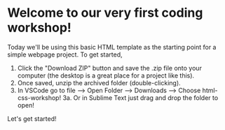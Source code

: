 # Welcome to our very first coding workshop!

Today we'll be using this basic HTML template as the starting point for a simple webpage project. To get started, 

1. Click the "Download ZIP" button and save the .zip file onto your computer (the desktop is a great place for a project like this). 
2. Once saved, unzip the archived folder (double-clicking). 
3. In VSCode go to file --> Open Folder --> Downloads --> Choose html-css-workshop!
  3a. Or in Sublime Text just drag and drop the folder to open!

Let's get started!
